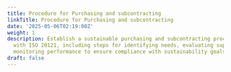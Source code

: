 ```yaml
---
title: Procedure for Purchasing and subcontracting
linkTitle: Procedure for Purchasing and subcontracting
date: '2025-05-06T02:19:00Z'
weight: 1
description: Establish a sustainable purchasing and subcontracting procedure aligned
  with ISO 20121, including steps for identifying needs, evaluating suppliers, and
  monitoring performance to ensure compliance with sustainability goals.
draft: false
---
```



<!-- Unsupported block type: table_of_contents -->

<!-- Unsupported block type: unsupported -->

